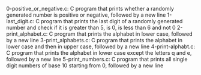 0-positive_or_negative.c: C program that prints whether a randomly generated number is positive or negative, followed by a new line
1-last_digit.c: C program that prints the last digit of a randomly generated number and check if it is greater than 5, is 0, is less than 6 and not 0
2-print_alphabet.c: C program that prints the alphabet in lower case, followed by a new line
3-print_alphabets.c: C program that prints the alphabet in lower case and then in upper case, followed by a new line
4-print-alphabt.c: C program that prints the alphabet in lower case except the letters q and e, followed by a new line
5-print_numbers.c: C program that prints all single digit numbers of base 10 starting from 0, followed by a new line
